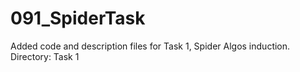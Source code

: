 # 091_SpiderTask

Added code and description files for Task 1, Spider Algos induction.
Directory: Task 1
